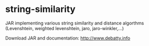 string-similarity
=================

JAR implementing various string similarity and distance algorthms (Levenshtein, weighted levenshtein, jaro, jaro-winkler,...)

Download JAR and documentation: http://www.debatty.info
